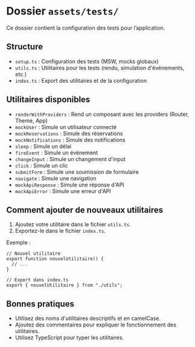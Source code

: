 # Dossier `assets/tests/`

Ce dossier contient la configuration des tests pour l’application.

## Structure

- `setup.ts` : Configuration des tests (MSW, mocks globaux)
- `utils.ts` : Utilitaires pour les tests (rendu, simulation d'événements, etc.)
- `index.ts` : Export des utilitaires et de la configuration

## Utilitaires disponibles

- `renderWithProviders` : Rend un composant avec les providers (Router, Theme, App)
- `mockUser` : Simule un utilisateur connecté
- `mockReservations` : Simule des réservations
- `mockNotifications` : Simule des notifications
- `sleep` : Simule un délai
- `fireEvent` : Simule un événement
- `changeInput` : Simule un changement d'input
- `click` : Simule un clic
- `submitForm` : Simule une soumission de formulaire
- `navigate` : Simule une navigation
- `mockApiResponse` : Simule une réponse d'API
- `mockApiError` : Simule une erreur d'API

## Comment ajouter de nouveaux utilitaires

1. Ajoutez votre utilitaire dans le fichier `utils.ts`.
2. Exportez-le dans le fichier `index.ts`.

Exemple :

```tsx
// Nouvel utilitaire
export function nouvelUtilitaire() {
  // ...
}

// Export dans index.ts
export { nouvelUtilitaire } from "./utils";
```

## Bonnes pratiques

- Utilisez des noms d'utilitaires descriptifs et en camelCase.
- Ajoutez des commentaires pour expliquer le fonctionnement des utilitaires.
- Utilisez TypeScript pour typer les utilitaires.